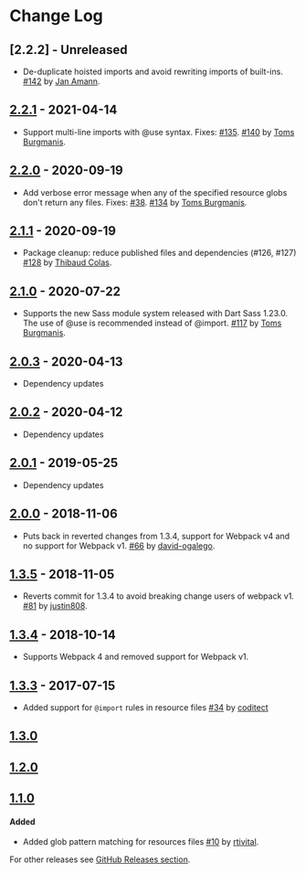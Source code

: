 # Change Log
## [2.2.2] - Unreleased
* De-duplicate hoisted imports and avoid rewriting imports of built-ins. [#142](https://github.com/shakacode/sass-resources-loader/pull/142) by [Jan Amann](https://github.com/amannn).

## [2.2.1] - 2021-04-14
* Support multi-line imports with @use syntax. Fixes: [#135](https://github.com/shakacode/sass-resources-loader/issues/135). [#140](https://github.com/shakacode/sass-resources-loader/pull/140) by [Toms Burgmanis](https://github.com/tomburgs).

## [2.2.0] - 2020-09-19
* Add verbose error message when any of the specified resource globs don't return any files. Fixes: [#38](https://github.com/shakacode/sass-resources-loader/issues/38). [#134](https://github.com/shakacode/sass-resources-loader/pull/134) by [Toms Burgmanis](https://github.com/tomburgs).

## [2.1.1] - 2020-09-19
* Package cleanup: reduce published files and dependencies (#126, #127) [#128](https://github.com/shakacode/sass-resources-loader/pull/128) by [Thibaud Colas](https://github.com/thibaudcolas).

## [2.1.0] - 2020-07-22
* Supports the new Sass module system released with Dart Sass 1.23.0. The use of @use is recommended instead of @import. [#117](https://github.com/shakacode/sass-resources-loader/pull/117) by [Toms Burgmanis](https://github.com/tomburgs).

## [2.0.3] - 2020-04-13
* Dependency updates

## [2.0.2] - 2020-04-12
* Dependency updates

## [2.0.1] - 2019-05-25
* Dependency updates

## [2.0.0] - 2018-11-06
* Puts back in reverted changes from 1.3.4, support for Webpack v4 and no support for Webpack v1. [#66](https://github.com/shakacode/sass-resources-loader/pull/66) by [david-ogalego](https://github.com/david-ogalego).

## [1.3.5] - 2018-11-05
* Reverts commit for 1.3.4 to avoid breaking change users of webpack v1. [#81](https://github.com/shakacode/sass-resources-loader/pull/81) by [justin808](https://github.com/justin808).

## [1.3.4] - 2018-10-14
* Supports Webpack 4 and removed support for Webpack v1.

## [1.3.3] - 2017-07-15
* Added support for `@import` rules in resource files [#34](https://github.com/shakacode/sass-resources-loader/pull/34) by [coditect](https://github.com/coditect)

## [1.3.0]

## [1.2.0]

## [1.1.0]
#### Added
* Added glob pattern matching for resources files [#10](https://github.com/shakacode/sass-resources-loader/issues/10) by [rtivital](https://github.com/rtivital).

For other releases see [GitHub Releases section](https://github.com/shakacode/sass-resources-loader/releases).

[Unreleased]: https://github.com/shakacode/sass-resources-loader/compare/v2.2.1...master
[2.2.1]: https://github.com/shakacode/sass-resources-loader/compare/v2.2.0...v2.2.1
[2.2.0]: https://github.com/shakacode/sass-resources-loader/compare/v2.1.1...v2.2.0
[2.1.1]: https://github.com/shakacode/sass-resources-loader/compare/v2.0.3...v2.1.1
[2.1.0]: https://github.com/shakacode/sass-resources-loader/compare/v2.0.3...v2.1.0
[2.0.3]: https://github.com/shakacode/sass-resources-loader/compare/v2.0.2...v2.0.3
[2.0.2]: https://github.com/shakacode/sass-resources-loader/compare/v2.0.1...v2.0.2
[2.0.1]: https://github.com/shakacode/sass-resources-loader/compare/v2.0.0...v2.0.1
[2.0.0]: https://github.com/shakacode/sass-resources-loader/compare/v1.3.5...v2.0.0
[1.3.5]: https://github.com/shakacode/sass-resources-loader/compare/v1.3.4...v1.3.5
[1.3.4]: https://github.com/shakacode/sass-resources-loader/compare/v1.3.3...v1.3.4
[1.3.3]: https://github.com/shakacode/sass-resources-loader/compare/v1.3.0...v1.3.3
[1.3.0]: https://github.com/shakacode/sass-resources-loader/compare/v1.2.0...v1.3.0
[1.2.0]: https://github.com/shakacode/sass-resources-loader/compare/1.1.0...v1.2.0
[1.1.0]: https://github.com/shakacode/sass-resources-loader/compare/1.0.2...1.1.0
